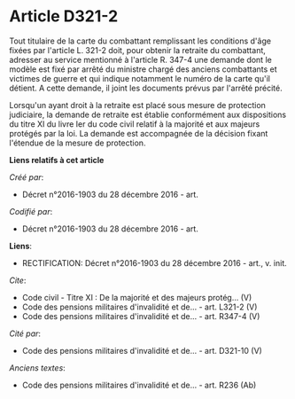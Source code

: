 # Article D321-2

Tout titulaire de la carte du combattant remplissant les conditions d'âge fixées par l'article L. 321-2 doit, pour obtenir la
retraite du combattant, adresser au service mentionné à l'article R. 347-4 une demande dont le modèle est fixé par arrêté du
ministre chargé des anciens combattants et victimes de guerre et qui indique notamment le numéro de la carte qu'il détient. A
cette demande, il joint les documents prévus par l'arrêté précité. 

Lorsqu'un ayant droit à la retraite est placé sous mesure de protection judiciaire, la demande de retraite est établie
conformément aux dispositions du titre XI du livre Ier du code civil relatif à la majorité et aux majeurs protégés par la
loi. La demande est accompagnée de la décision fixant l'étendue de la mesure de protection.

**Liens relatifs à cet article**

_Créé par_:

  - Décret n°2016-1903 du 28 décembre 2016 - art.

_Codifié par_:

  - Décret n°2016-1903 du 28 décembre 2016 - art.

**Liens**:

  - RECTIFICATION: Décret n°2016-1903 du 28 décembre 2016 - art., v. init.

_Cite_:

  - Code civil -  Titre XI : De la majorité et des majeurs protég... (V)
  - Code des pensions militaires d'invalidité et de... - art. L321-2 (V)
  - Code des pensions militaires d'invalidité et de... - art. R347-4 (V)

_Cité par_:

  - Code des pensions militaires d'invalidité et de... - art. D321-10 (V)

_Anciens textes_:

  - Code des pensions militaires d'invalidité et de... - art. R236 (Ab)
